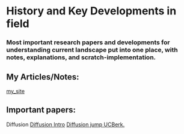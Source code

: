 # History and Key Developments in field

### Most important research papers and developments for understanding current landscape put into one place, with notes, explanations, and scratch-implementation.


## My Articles/Notes:

[my_site](https://www.charliegar.com)

## Important papers:

Diffusion
    [Diffusion Intro](https://arxiv.org/pdf/1503.03585)
    [Diffusion jump UCBerk.](https://arxiv.org/pdf/2006.11239)
